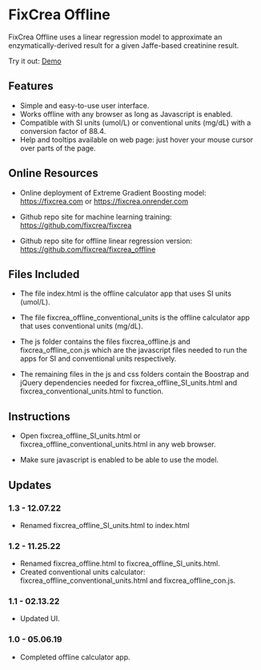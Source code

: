 # FixCrea Offline

FixCrea Offline uses a linear regression model to approximate an enzymatically-derived result for a given Jaffe-based creatinine result.

Try it out: [Demo](https://fixcrea.github.io/fixcrea_offline/)

## Features
- Simple and easy-to-use user interface.
- Works offline with any browser as long as Javascript is enabled.
- Compatible with SI units (umol/L) or conventional units (mg/dL) with a conversion factor of 88.4.
- Help and tooltips available on web page: just hover your mouse cursor over parts of the page.

## Online Resources

- Online deployment of Extreme Gradient Boosting model: https://fixcrea.com or https://fixcrea.onrender.com

- Github repo site for machine learning training: https://github.com/fixcrea/fixcrea

- Github repo site for offline linear regression version: https://github.com/fixcrea/fixcrea_offline

## Files Included

- The file index.html is the offline calculator app that uses SI units (umol/L).

- The file fixcrea_offline_conventional_units is the offline calculator app that uses conventional units (mg/dL).

- The js folder contains the files fixcrea_offline.js and fixcrea_offline_con.js which are the javascript files needed to run the apps for SI and conventional units respectively.

- The remaining files in the js and css folders contain the Boostrap and jQuery dependencies needed for fixcrea_offline_SI_units.html and fixcrea_conventional_units.html to function.

## Instructions

- Open fixcrea_offline_SI_units.html or fixcrea_offline_conventional_units.html in any web browser.

- Make sure javascript is enabled to be able to use the model.

## Updates
### 1.3 - 12.07.22
- Renamed fixcrea_offline_SI_units.html to index.html

### 1.2 - 11.25.22
- Renamed fixcrea_offline.html to fixcrea_offline_SI_units.html.
- Created conventional units calculator: fixcrea_offline_conventional_units.html and fixcrea_offline_con.js.

### 1.1 - 02.13.22
- Updated UI.

### 1.0 - 05.06.19
- Completed offline calculator app.